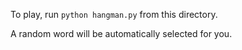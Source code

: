 To play, run `python hangman.py` from this directory.

A random word will be automatically selected for you.
